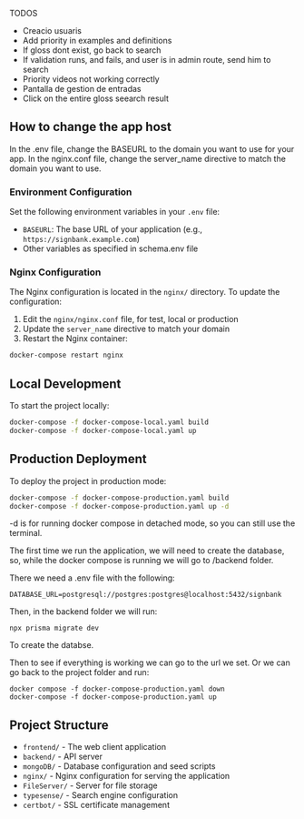 
TODOS
- Creacio usuaris
- Add priority in examples and definitions
- If gloss dont exist, go back to search
- If validation runs, and fails, and user is in admin route, send him to search
- Priority videos not working correctly
- Pantalla de gestion de entradas
- Click on the entire gloss seearch result



## How to change the app host

In the .env file, change the BASEURL to the domain you want to use for your app.
In the nginx.conf file, change the server_name directive to match the domain you want to use.

### Environment Configuration

Set the following environment variables in your `.env` file:

- `BASEURL`: The base URL of your application (e.g., `https://signbank.example.com`)
- Other variables as specified in schema.env file

### Nginx Configuration

The Nginx configuration is located in the `nginx/` directory. To update the configuration:

1. Edit the `nginx/nginx.conf` file, for test, local or production
2. Update the `server_name` directive to match your domain
4. Restart the Nginx container:

```bash
docker-compose restart nginx
```

## Local Development

To start the project locally:

```bash
docker-compose -f docker-compose-local.yaml build
docker-compose -f docker-compose-local.yaml up
```

## Production Deployment

To deploy the project in production mode:

```bash
docker-compose -f docker-compose-production.yaml build
docker-compose -f docker-compose-production.yaml up -d
```

-d is for running docker compose in detached mode, so you can still use the terminal.

The first time we run the application, we will need to create the database, so, while the docker compose is running we will go to /backend folder.

There we need a .env file with the following:

```
DATABASE_URL=postgresql://postgres:postgres@localhost:5432/signbank
```

Then, in the backend folder we will run:
```
npx prisma migrate dev
```

To create the databse.

Then to see if everything is working we can go to the url we set. 
Or we can go back to the project folder and run:

```
docker compose -f docker-compose-production.yaml down
docker-compose -f docker-compose-production.yaml up
```

## Project Structure

- `frontend/` - The web client application
- `backend/` - API server
- `mongoDB/` - Database configuration and seed scripts
- `nginx/` - Nginx configuration for serving the application
- `FileServer/` - Server for file storage
- `typesense/` - Search engine configuration
- `certbot/` - SSL certificate management
